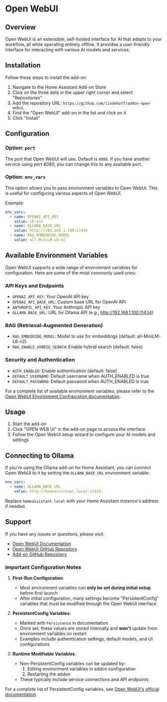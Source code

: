 # Open WebUI

## Overview

Open WebUI is an extensible, self-hosted interface for AI that adapts to your workflow, all while operating entirely offline. It provides a user-friendly interface for interacting with various AI models and services.

## Installation

Follow these steps to install the add-on:

1. Navigate to the Home Assistant Add-on Store
2. Click on the three dots in the upper right corner and select "Repositories"
3. Add the repository URL: `https://github.com/lindehoff/addon-open-webui`
4. Find the "Open WebUI" add-on in the list and click on it
5. Click "Install"

## Configuration

### Option: `port`

The port that Open WebUI will use. Default is `8080`.
If you have another service using port 8080, you can change this to any available port.

### Option: `env_vars`

This option allows you to pass environment variables to Open WebUI. This is useful for configuring various aspects of Open WebUI.

Example:
```yaml
env_vars:
  - name: OPENAI_API_KEY
    value: sk-xxx
  - name: OLLAMA_BASE_URL
    value: http://192.168.1.100:11434
  - name: RAG_EMBEDDING_MODEL
    value: all-MiniLM-L6-v2
```

## Available Environment Variables

Open WebUI supports a wide range of environment variables for configuration. Here are some of the most commonly used ones:

### API Keys and Endpoints

- `OPENAI_API_KEY`: Your OpenAI API key
- `OPENAI_API_BASE_URL`: Custom base URL for OpenAI API
- `ANTHROPIC_API_KEY`: Your Anthropic API key
- `OLLAMA_BASE_URL`: URL for Ollama API (e.g., http://192.168.1.100:11434)

### RAG (Retrieval-Augmented Generation)

- `RAG_EMBEDDING_MODEL`: Model to use for embeddings (default: all-MiniLM-L6-v2)
- `RAG_ENABLE_HYBRID_SEARCH`: Enable hybrid search (default: false)

### Security and Authentication

- `AUTH_ENABLED`: Enable authentication (default: false)
- `DEFAULT_USERNAME`: Default username when AUTH_ENABLED is true
- `DEFAULT_PASSWORD`: Default password when AUTH_ENABLED is true

For a complete list of available environment variables, please refer to the [Open WebUI Environment Configuration documentation](https://docs.openwebui.com/getting-started/env-configuration/#overview).

## Usage

1. Start the add-on
2. Click "OPEN WEB UI" in the add-on page to access the interface
3. Follow the Open WebUI setup wizard to configure your AI models and settings

## Connecting to Ollama

If you're using the Ollama add-on for Home Assistant, you can connect Open WebUI to it by setting the `OLLAMA_BASE_URL` environment variable:

```yaml
env_vars:
  - name: OLLAMA_BASE_URL
    value: http://homeassistant.local:11434
```

Replace `homeassistant.local` with your Home Assistant instance's address if needed.

## Support

If you have any issues or questions, please visit:

- [Open WebUI Documentation](https://docs.openwebui.com/)
- [Open WebUI GitHub Repository](https://github.com/open-webui/open-webui)
- [Add-on GitHub Repository](https://github.com/lindehoff/addon-open-webui)

### Important Configuration Notes

1. **First-Run Configuration**:
   - Most environment variables can **only be set during initial setup** before first launch
   - After initial configuration, many settings become "PersistentConfig" variables that must be modified through the Open WebUI interface

2. **PersistentConfig Variables**:
   - Marked with `Persistence` in documentation
   - Once set, these values are stored internally and **won't** update from environment variables on restart
   - Examples include authentication settings, default models, and UI configurations

3. **Runtime Modifiable Variables**:
   - Non-PersistentConfig variables can be updated by:
     1. Editing environment variables in addon configuration
     2. Restarting the addon
   - These typically include service connections and API endpoints

For a complete list of PersistentConfig variables, see [Open WebUI's official documentation](https://docs.openwebui.com/getting-started/env-configuration#appbackend).
